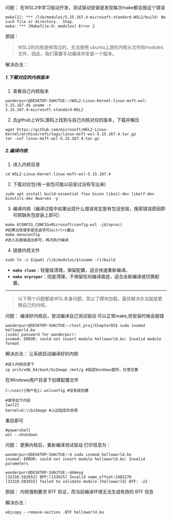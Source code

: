 问题：
在WSL2中学习驱动开发，测试驱动安装是发现每次make都会报这个错误
```shell
make[1]: *** /lib/modules/5.15.167.4-microsoft-standard-WSL2/build: No such file or directory.  Stop. 
make: *** [Makefile:9: modules] Error 2
```

原因：
>WSL2的内核是修改过的，无法使用 ubuntu上游的内核头文件和modules文件，因此，我们需要手动编译并安装一个版本。

解决办法：
##### 1.下载对应的内核版本
1. 查看自己内核版本
```shell
wanderpurr@DESKTOP-5UHJTUE:~/WSL2-Linux-Kernel-linux-msft-wsl-5.15.167.4$ uname -r
5.15.167.4-microsoft-standard-WSL2
```

2. 去github上WSL源码上找到与自己内核对应的版本，下载并解压
```shell
wget https://github.com/microsoft/WSL2-Linux-Kernel/archive/refs/tags/linux-msft-wsl-5.15.167.4.tar.gz
tar -xvf linux-msft-wsl-5.15.167.4.tar.gz
```

##### 2.编译内核
1. 进入内核目录
```shell
cd WSL2-Linux-Kernel-linux-msft-wsl-5.15.167.4
```
2.  下载对应包(有一些包可能以前安过没有写出来)
```shell
sudo apt install build-essential flex bison libssl-dev libelf-dev binutils-dev dwarves -y
```
3. 编译内核（编译过程中如果出现什么错误肯定是有包没安装，搜索错误原因即可把缺失包安装上即可）
```shell
make KCONFIG_CONFIG=Microsoft/config-wsl -j$(nproc)
#如果出现很多是否选项可以ctrl+c截止
make menuconfig
#进入后直接退出即可，再次执行编译
```
4. 链接内核文件
```shell
sudo ln -s $(pwd) /lib/modules/$(uname -r)/build
```

- **`make clean`**：轻量级清理，保留配置，适合快速重新编译。
- **`make mrproper`**：彻底清理，不保留任何编译痕迹，适合全新编译或切换配置。


---
>以下两个问题都是WSL本身问题，禁止了模块加载，最佳解决办法就是更换自己的内核，

问题：
编译好内核后，尝试编译自己测试驱动
可以正常make,但安装时候会报错
```shell
wanderpurr@DESKTOP-5UHJTUE:~/test_proj/Chapter02$ sudo insmod helloworld.ko 
[sudo] password for wanderpurr:  
insmod: ERROR: could not insert module helloworld.ko: Invalid module format
```

解决办法：
让系统启动编译好的内核
```shell
#进入内核目录下
cp arch/x86_64/boot/bzImage /mnt/g #指定Windows盘符，任意位置
```
在Windows用户目录下创建配置文件
```shell
C:/user/{用户名}/.wslconfig #没有就创建

#填写如下内容
[wsl2]  
kernel=G:\\bzImage #上边指定的目录
```
重启即可
```shell
#powershell
wsl --shutdown
```



问题：
更换内核后，重新编译测试驱动
打印信息为：
```shell
wanderpurr@DESKTOP-5UHJTUE:~$ sudo insmod helloworld.ko 
insmod: ERROR: could not insert module helloworld.ko: Invalid parameters

wanderpurr@DESKTOP-5UHJTUE:~$dmesg
[32310.582652] BPF:[133625] Invalid name_offset:2402270 
[32310.582915] failed to validate module [helloworld] BTF: -22
```

原因：
内核强制要求 BTF 验证，而当前编译环境无法生成有效的 BTF 信息

解决办法：
```shell
objcopy --remove-section .BTF helloworld.ko
```
